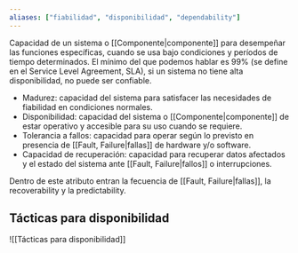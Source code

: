 ```yaml
---
aliases: ["fiabilidad", "disponibilidad", "dependability"]
---
```

Capacidad de un sistema o [[Componente|componente]] para desempeñar las funciones específicas, cuando se usa bajo condiciones y períodos de tiempo determinados. El mínimo del que podemos hablar es 99% (se define en el Service Level Agreement, SLA), si un sistema no tiene alta disponibilidad, no puede ser confiable.
- Madurez: capacidad del sistema para satisfacer las necesidades de fiabilidad en condiciones normales.
- Disponibilidad: capacidad del sistema o [[Componente|componente]] de estar operativo y accesible para su uso cuando se requiere.
- Tolerancia a fallos: capacidad para operar según lo previsto en presencia de [[Fault, Failure|fallas]] de hardware y/o software.
- Capacidad de recuperación: capacidad para recuperar datos afectados y el estado del sistema ante [[Fault, Failure|fallos]] o interrupciones.

Dentro de este atributo entran la fecuencia de [[Fault, Failure|fallas]], la recoverability y la predictability.

## Tácticas para disponibilidad
![[Tácticas para disponibilidad]]